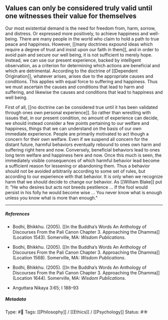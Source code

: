 ## Values can only be considered truly valid until one witnesses their value for themselves # 

Our most existential demand is the need for freedom from, harm, sorrow, and distress. Or expressed more positively, to achieve happiness and well-being. There are many people in the world who claim to hold a path to true peace and happiness. However, [[many doctrines expound ideas which require a degree of trust and insist upon our faith in them]], and in order to avoid pain and secure our well being, it is not sufficient to merely hope. Instead, we can use our present experience, backed by intelligent observation, as a criterion for determining which actions are beneficial and which are detrimental. According to the doctrine of [[Dependent Origination]], whatever arises, arises due to the appropriate causes and conditions. This applies with equal force to suffering and happiness. Thus we must ascertain the causes and conditions that lead to harm and suffering, and likewise the causes and conditions that lead to happiness and well being. 

First of all, [[no doctrine can be considered true until it has been validated through ones own personal experience]]. So rather than wrestling with issues that, in our present condition, no amount of experience can decide, we should instead consider a few points pertaining to our welfare and happiness, things that we can understand on the basis of our own immediate experience. People are primarily motivated to act though a concern for their own welfare. Even if we suspend all concern for the distant future, harmful behaviors eventually rebound to ones own harm and suffering right here and now. Conversely, beneficial behaviors lead to ones long term welfare and happiness here and now. Once this much is seen, the immediately visible consequences of which harmful behavior lead become a sufficient reason for lessening or abandoning them. Thus a behavior should not be avoided arbitrarily according to some set of rules, but according to our experience with that behavior. It is only when we recognize harm that we should decide to change our behavior. As [[William Blake]] put it: "He who desires but acts not breeds pestilence ... If the fool would persist in his folly he would become wise ... You never know what is enough unless you know what is more than enough."

___

##### References

- Bodhi, Bhikkhu. (2005). [[In the Buddha’s Words An Anthology of Discourses From the Pali Canon Chapter 3. Approaching the Dhamma]] (Location 1543). Somerville, MA: _Wisdom Publications_.

- Bodhi, Bhikkhu. (2005). [[In the Buddha’s Words An Anthology of Discourses From the Pali Canon Chapter 3. Approaching the Dhamma]] (Location 1568). Somerville, MA: _Wisdom Publications_.

- Bodhi, Bhikkhu. (2005). [[In the Buddha’s Words An Anthology of Discourses From the Pali Canon Chapter 3. Approaching the Dhamma]] (Location 1644). Somerville, MA: _Wisdom Publications_.

- Anguttara Nikaya 3:65; I 188–93

##### Metadata

Type: #🔴 
Tags: [[Philosophy]] / [[Ethics]] / [[Psychology]] 
Status: #☀️ 
